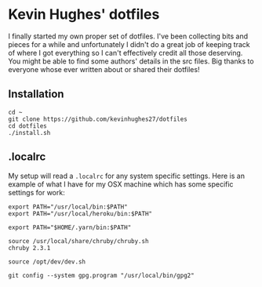 Kevin Hughes' dotfiles
======================

I finally started my own proper set of dotfiles. I've been collecting bits and pieces for a while and unfortunately I didn't do a great job of keeping track of where I got everything so I can't effectively credit all those deserving. You might be able to find some authors' details in the src files. Big thanks to everyone whose ever written about or shared their dotfiles!

Installation
------------

```
cd ~
git clone https://github.com/kevinhughes27/dotfiles
cd dotfiles
./install.sh
```


.localrc
--------

My setup will read a `.localrc` for any system specific settings. Here is an example of what I have for my OSX machine which has some specific settings for work:

```
export PATH="/usr/local/bin:$PATH"
export PATH="/usr/local/heroku/bin:$PATH"

export PATH="$HOME/.yarn/bin:$PATH"

source /usr/local/share/chruby/chruby.sh
chruby 2.3.1

source /opt/dev/dev.sh

git config --system gpg.program "/usr/local/bin/gpg2"
```

